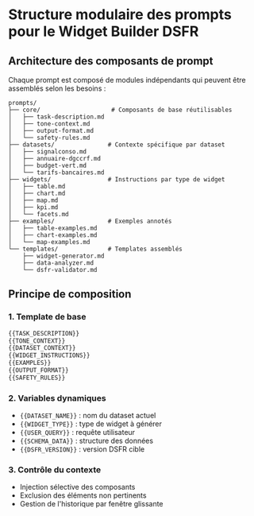 # Structure modulaire des prompts pour le Widget Builder DSFR

## Architecture des composants de prompt

Chaque prompt est composé de modules indépendants qui peuvent être assemblés selon les besoins :

```
prompts/
├── core/                    # Composants de base réutilisables
│   ├── task-description.md
│   ├── tone-context.md
│   ├── output-format.md
│   └── safety-rules.md
├── datasets/               # Contexte spécifique par dataset
│   ├── signalconso.md
│   ├── annuaire-dgccrf.md
│   ├── budget-vert.md
│   └── tarifs-bancaires.md
├── widgets/                # Instructions par type de widget
│   ├── table.md
│   ├── chart.md
│   ├── map.md
│   ├── kpi.md
│   └── facets.md
├── examples/               # Exemples annotés
│   ├── table-examples.md
│   ├── chart-examples.md
│   └── map-examples.md
└── templates/              # Templates assemblés
    ├── widget-generator.md
    ├── data-analyzer.md
    └── dsfr-validator.md
```

## Principe de composition

### 1. Template de base
```markdown
{{TASK_DESCRIPTION}}
{{TONE_CONTEXT}}
{{DATASET_CONTEXT}}
{{WIDGET_INSTRUCTIONS}}
{{EXAMPLES}}
{{OUTPUT_FORMAT}}
{{SAFETY_RULES}}
```

### 2. Variables dynamiques
- `{{DATASET_NAME}}` : nom du dataset actuel
- `{{WIDGET_TYPE}}` : type de widget à générer
- `{{USER_QUERY}}` : requête utilisateur
- `{{SCHEMA_DATA}}` : structure des données
- `{{DSFR_VERSION}}` : version DSFR cible

### 3. Contrôle du contexte
- Injection sélective des composants
- Exclusion des éléments non pertinents
- Gestion de l'historique par fenêtre glissante